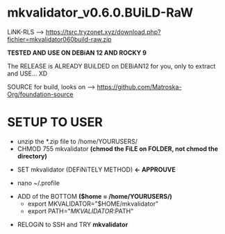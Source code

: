# mkvalidator_v0.6.0.BUiLD-RaW

LiNK-RLS --> https://tsrc.tryzonet.xyz/download.php?fichier=mkvalidator060build-raw.zip

**TESTED AND USE ON DEBiAN 12 AND ROCKY 9**

The RELEASE is ALREADY BUiLDED on DEBiAN12 for you, only to extract and USE... XD

SOURCE for build, looks on --> https://github.com/Matroska-Org/foundation-source

# SETUP TO USER
- unzip the *.zip file to /home/YOURUSERS/
- CHMOD 755 mkvalidator **(chmod the FiLE on FOLDER, not chmod the directory)**
+ SET mkvalidator (DEFiNiTELY METHOD) **<- APPROUVE**
- nano ~/.profile
+ ADD of the BOTTOM **($home = /home/YOURUSERS/)**
  - export MKVALIDATOR="$HOME/mkvalidator"
  - export PATH="$MKVALIDATOR:$PATH"
- RELOGiN to SSH and TRY **mkvalidator**
